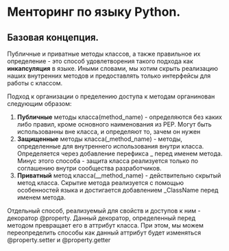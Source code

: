 # Менторинг по языку Python.

## Базовая концепция.

Публичные и приватные методы классов, а также правильное их определение - это способ удовлетворения такого подхода как **инкапсуляция** в языке.
Иными словами, мы хотим скрыть реализацию наших внутренних методов и предоставлять только интерфейсы для работы с классом.

Подход к организации о пределению доступа к методам органинован следующим образом:

1. **Публичные** методы класса(method_name) - определяются без каких либо правил, кроме основного наименования из PEP. Могут быть использованны вне класса, и определяют то, зачем он нужен
2. **Защищенные** методы класса(_method_name) - методы, определенные для внутреннего использования внутри класса. Определяется через добавление перефикса _ перед именем метода. Минус этого способа - защита класса реализуется только по соглашению внутри сообщества разработчиков.
3. **Приватный** метод класса(__method_name) - действительно скрытый метод класса. Скрытие метода реализуется с помощью особенностей языка и достигается добавлением _ClassName перед именем метода.


Отдельный способ, реализуемый для свойств и доступов к ним - декоратор @property.
Данный декоратор, определенный перед методом превращает его в аттрибут класса. При этом, мы можем переопределить способы как данный аттрибут будет изменяться @property.setter и @property.getter